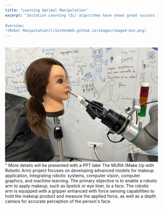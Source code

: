 ```yaml
---
title: "Learning Optimal Manipulation"
excerpt: "Imitation Learning (IL) algorithms have shown great success in human-robot manipulation skills transferring. However, they assume access to optimal human demonstrations and don't explicitly model the environment dynamics, which limits the optimality of learned manipulation skills and their performance in solving contact-rich tasks. Humans learn professional manipulation skills through imitating experts and improving the learned skills from trials and errors. In this letter, we develop a human-like safe optimal manipulation skills learning framework for solving contact-rich tasks. This framework combines IL methods with Reinforcement Learning (RL) algorithms for learning initial manipulation skills by imitating human demonstrations and further optimizing the initial skills with trials and errors. Furthermore, we propose using demonstration space to constrain the learned optimal actions in continuous action space for the safe exploration of RL agents. We also further develop our learning framework to learn optimal variable impedance manipulation skills for avoiding large contact forces and ensuring interaction safety. Simulation and real-world experiments on a 7 DoF redundant robot manipulator for peg insertion tasks validate the effectiveness of our proposed method.

Overview:
![Robot Manipulation](/SichenWeb.github.io/images/image4-min.png)
---
```


<br/><img src='/images/mura/ur5_robot.jpg'/>"
More details will be presented with a PPT later
The MURA (Make Up with Robotic Arm) project focuses on developing advanced models for makeup application, integrating robotic systems, computer vision, computer graphics, and machine learning. The primary objective is to enable a robotic arm to apply makeup, such as lipstick or eye liner, to a face. The robotic arm is equipped with a gripper enhanced with force sensing capabilities to hold the makeup product and measure the applied force, as well as a depth camera for accurate perception of the person's face. 

